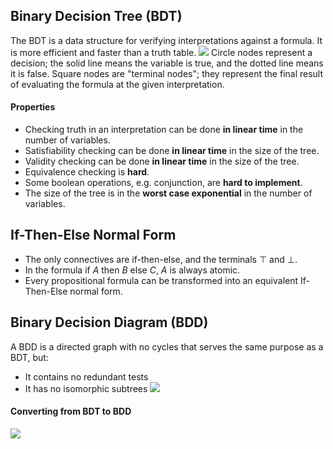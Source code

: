 ## Binary Decision Tree (BDT)
The BDT is a data structure for verifying interpretations against a formula. It is more efficient and faster than a truth table.
![](Pasted%20image%2020230124152622.png)
Circle nodes represent a decision; the solid line means the variable is true, and the dotted line means it is false.
Square nodes are "terminal nodes"; they represent the final result of evaluating the formula at the given interpretation.
#### Properties
-   Checking truth in an interpretation can be done **in linear time** in the number of variables.
-   Satisfiability checking can be done **in linear time** in the size of the tree.
-   Validity checking can be done **in linear time** in the size of the tree.
-   Equivalence checking is **hard**.
-   Some boolean operations, e.g. conjunction, are **hard to implement**.
-   The size of the tree is in the **worst case exponential** in the number of variables.

## If-Then-Else Normal Form
- The only connectives are if-then-else, and the terminals $\top$ and $\bot$.
- In the formula $\text{if } A \text{ then } B \text{ else } C$, $A$ is always atomic.
- Every propositional formula can be transformed into an equivalent If-Then-Else normal form.

## Binary Decision Diagram (BDD)
A BDD is a directed graph with no cycles that serves the same purpose as a BDT, but:
- It contains no redundant tests
- It has no isomorphic subtrees
![](Pasted%20image%2020230124160526.png)
#### Converting from BDT to BDD
![](70q0u9.gif)
